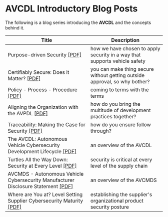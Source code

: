 # AVCDL Introductory Blog Posts

The following is a blog series introducing the **AVCDL** and the concepts behind it.

| Title | Description |
|--|--|
| Purpose-driven Security [[PDF]](./purpose-driven%20security.pdf) | how we have chosen to apply security in a way that supports vehicle safety |
| Certifiably Secure: Does it Matter? [[PDF]](./certifiably%20secure%20-%20does%20it%20matter.pdf) | you can make thing secure without getting outside approval, so why bother? |
| Policy - Process - Procedure [[PDF]](./policy%20-%20process%20-%20procedure%20-%20whats%20in%20a%20name.pdf) | coming to terms with the terms |
| Aligning the Organization with the AVPDL [[PDF]](./aligning%20the%20organization%20with%20the%20AVPDL.pdf) | how do you bring the multitude of development practices together? |
| Traceability: Making the Case for Security [[PDF]](./traceability%20-%20making%20the%20case%20for%20certification.pdf) | how do you ensure follow through? |
| The AVCDL: Autonomous Vehicle Cybersecurity Development Lifecycle [[PDF]](./AVCDL%20-%20the%20autonomous%20vehicle%20cybersecurity%20development%20lifecycle.pdf) | an overview of the AVCDL |
| Turtles All the Way Down: Security at Every Level [[PDF]](./turtles%20all%20the%20way%20down%20-%20security%20at%20every%20level.pdf) | security is critical at every level of the supply chain |
| AVCMDS - Autonomous Vehicle Cybersecurity Manufacturer Disclosure Statement [[PDF]](./AVCMDS%20-%20autonomous%20vehicle%20cybersecurity%20manufacturer%20disclosure%20statement.pdf) | an overview of the AVCMDS |
| Where are You at? Level Setting Supplier Cybersecurity Maturity [[PDF]](./where%20are%20you%20at%20-%20level%20setting%20supplier%20cybersecurity%20maturity.pdf) | establishing the supplier's organizational product security posture |
